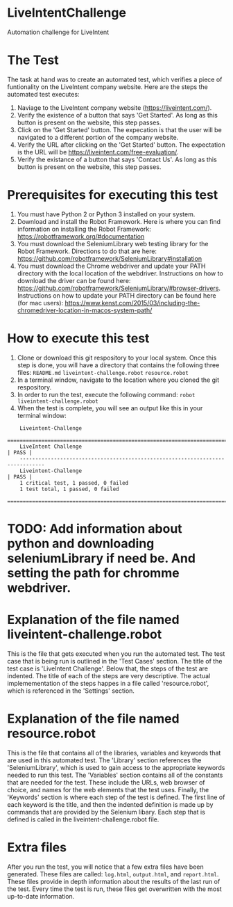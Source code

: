 # LiveIntentChallenge
Automation challenge for LiveIntent

# The Test
The task at hand was to create an automated test, which verifies a piece of funtionality on the LiveIntent company website.
Here are the steps the automated test executes:
1) Naviage to the LiveIntent company website (https://liveintent.com/).
2) Verify the existence of a button that says 'Get Started'. As long as this button is present on the website, this step      passes.
3) Click on the 'Get Started' button. The expecation is that the user will be navigated to a different portion of the company website.
4) Verify the URL after clicking on the 'Get Started' button. The expectation is the URL will be https://liveintent.com/free-evaluation/.
5) Verify the existance of a button that says 'Contact Us'. As long as this button is present on the website, this step passes.

# Prerequisites for executing this test
1) You must have Python 2 or Python 3 installed on your system.
2) Download and install the Robot Framework. Here is where you can find information on installing the Robot Framework:
  https://robotframework.org/#documentation
3) You must download the SeleniumLibrary web testing library for the Robot Framework. Directions to do that are here:
https://github.com/robotframework/SeleniumLibrary#installation
4) You must download the Chrome webdriver and update your PATH directory with the local location of the webdriver.
Instructions on how to download the driver can be found here: https://github.com/robotframework/SeleniumLibrary/#browser-drivers.
Instructions on how to update your PATH directory can be found here (for mac users): https://www.kenst.com/2015/03/including-the-chromedriver-location-in-macos-system-path/

# How to execute this test
1) Clone or download this git respository to your local system. Once this step is done, you will have a directory that    contains the following three files:
  ``` README.md ```
  ``` liveintent-challenge.robot ```
  ``` resource.robot ```
2) In a terminal window, navigate to the location where you cloned the git respository.
3) In order to run the test, execute the following command:
  ```robot liveintent-challenge.robot```
4) When the test is complete, you will see an output like this in your terminal window:
  ``` ==============================================================================
      Liveintent-Challenge                                                          
      ==============================================================================
      LiveIntent Challenge                                                  | PASS |
      ------------------------------------------------------------------------------
      Liveintent-Challenge                                                  | PASS |
      1 critical test, 1 passed, 0 failed
      1 test total, 1 passed, 0 failed
      ==============================================================================
```
# TODO: Add information about python and downloading seleniumLibrary if need be. And setting the path for chromme webdriver.

# Explanation of the file named liveintent-challenge.robot
This is the file that gets executed when you run the automated test. The test case that is being run is outlined in the 'Test Cases' section. The title of the test case is 'LiveIntent Challenge'. Below that, the steps of the test are indented. The title of each of the steps are very descriptive. The actual implemementation of the steps happes in a file called 'resource.robot', which is referenced in the 'Settings' section.

# Explanation of the file named resource.robot
This is the file that contains all of the libraries, variables and keywords that are used in this automated test. The 'Library' section references the 'SeleniumLibrary', which is used to gain access to the appropriate keywords needed to run this test. The 'Variables' section contains all of the constants that are needed for the test. These include the URLs, web browser of choice, and names for the web elements that the test uses. Finally, the 'Keywords' section is where each step of the test is defined. The first line of each keyword is the title, and then the indented definition is made up by commands that are provided by the Selenium libary. Each step that is defined is called in the liveintent-challenge.robot file.

# Extra files
After you run the test, you will notice that a few extra files have been generated. These files are called: 
``` log.html ```,
``` output.html ```, and 
``` report.html ```.
These files provide in depth information about the results of the last run of the test. Every time the test is run, these files get overwritten with the most up-to-date information.
